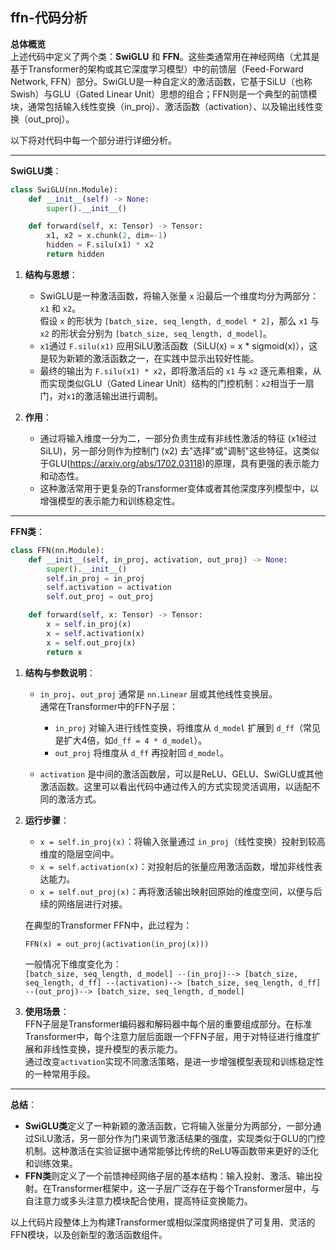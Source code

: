 ## ffn-代码分析
**总体概览**  
上述代码中定义了两个类：**SwiGLU** 和 **FFN**。这些类通常用在神经网络（尤其是基于Transformer的架构或其它深度学习模型）中的前馈层（Feed-Forward Network, FFN）部分。SwiGLU是一种自定义的激活函数，它基于SiLU（也称Swish）与GLU（Gated Linear Unit）思想的组合；FFN则是一个典型的前馈模块，通常包括输入线性变换（in_proj）、激活函数（activation）、以及输出线性变换（out_proj）。

以下将对代码中每一个部分进行详细分析。

---

**SwiGLU类**：  
```python
class SwiGLU(nn.Module):
    def __init__(self) -> None:
        super().__init__()

    def forward(self, x: Tensor) -> Tensor:
        x1, x2 = x.chunk(2, dim=-1)
        hidden = F.silu(x1) * x2
        return hidden
```

1. **结构与思想**：
   - SwiGLU是一种激活函数，将输入张量 `x` 沿最后一个维度均分为两部分：`x1` 和 `x2`。  
     假设 `x` 的形状为 `[batch_size, seq_length, d_model * 2]`，那么 `x1` 与 `x2` 的形状会分别为 `[batch_size, seq_length, d_model]`。
   - `x1`通过 `F.silu(x1)` 应用SiLU激活函数（SiLU(x) = x * sigmoid(x)），这是较为新颖的激活函数之一，在实践中显示出较好性能。
   - 最终的输出为 `F.silu(x1) * x2`，即将激活后的 `x1` 与 `x2` 逐元素相乘，从而实现类似GLU（Gated Linear Unit）结构的门控机制：`x2`相当于一扇门，对`x1`的激活输出进行调制。

2. **作用**：
   - 通过将输入维度一分为二，一部分负责生成有非线性激活的特征 (x1经过SiLU)，另一部分则作为控制门 (x2) 去"选择"或"调制"这些特征。这类似于GLU(https://arxiv.org/abs/1702.03118)的原理，具有更强的表示能力和动态性。
   - 这种激活常用于更复杂的Transformer变体或者其他深度序列模型中，以增强模型的表示能力和训练稳定性。

---

**FFN类**：  
```python
class FFN(nn.Module):
    def __init__(self, in_proj, activation, out_proj) -> None:
        super().__init__()
        self.in_proj = in_proj
        self.activation = activation
        self.out_proj = out_proj

    def forward(self, x: Tensor) -> Tensor:
        x = self.in_proj(x)
        x = self.activation(x)
        x = self.out_proj(x)
        return x
```

1. **结构与参数说明**：
   - `in_proj`、`out_proj` 通常是 `nn.Linear` 层或其他线性变换层。  
     通常在Transformer中的FFN子层：  
     - `in_proj` 对输入进行线性变换，将维度从 `d_model` 扩展到 `d_ff`（常见是扩大4倍，如`d_ff = 4 * d_model`）。  
     - `out_proj` 将维度从 `d_ff` 再投射回 `d_model`。
   
   - `activation` 是中间的激活函数层，可以是ReLU、GELU、SwiGLU或其他激活函数。这里可以看出代码中通过传入的方式实现灵活调用，以适配不同的激活方式。

2. **运行步骤**：
   - `x = self.in_proj(x)`：将输入张量通过 `in_proj`（线性变换）投射到较高维度的隐层空间中。
   - `x = self.activation(x)`：对投射后的张量应用激活函数，增加非线性表达能力。
   - `x = self.out_proj(x)`：再将激活输出映射回原始的维度空间，以便与后续的网络层进行对接。
   
   在典型的Transformer FFN中，此过程为：  
   ```  
   FFN(x) = out_proj(activation(in_proj(x)))  
   ```  
   一般情况下维度变化为：  
   `[batch_size, seq_length, d_model] --(in_proj)--> [batch_size, seq_length, d_ff] --(activation)--> [batch_size, seq_length, d_ff] --(out_proj)--> [batch_size, seq_length, d_model]`

3. **使用场景**：  
   FFN子层是Transformer编码器和解码器中每个层的重要组成部分。在标准Transformer中，每个注意力层后面跟一个FFN子层，用于对特征进行维度扩展和非线性变换，提升模型的表示能力。  
   通过改变`activation`实现不同激活策略，是进一步增强模型表现和训练稳定性的一种常用手段。

---

**总结**：  
- **SwiGLU类**定义了一种新颖的激活函数，它将输入张量分为两部分，一部分通过SiLU激活，另一部分作为门来调节激活结果的强度，实现类似于GLU的门控机制。这种激活在实验证据中通常能够比传统的ReLU等函数带来更好的泛化和训练效果。
- **FFN类**则定义了一个前馈神经网络子层的基本结构：输入投射、激活、输出投射。在Transformer框架中，这一子层广泛存在于每个Transformer层中，与自注意力或多头注意力模块配合使用，提高特征变换能力。

以上代码片段整体上为构建Transformer或相似深度网络提供了可复用、灵活的FFN模块，以及创新型的激活函数组件。
